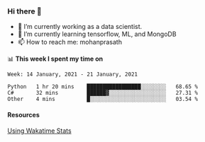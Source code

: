 ### Hi there 👋

- 🔭 I’m currently working as a data scientist.
- 🌱 I’m currently learning tensorflow, ML, and MongoDB
- 📫 How to reach me: mohanprasath

📊 **This week I spent my time on**
<!--START_SECTION:waka-->
```text
Week: 14 January, 2021 - 21 January, 2021

Python   1 hr 20 mins    █████████████████░░░░░░░░   68.65 % 
C#       32 mins         ██████▓░░░░░░░░░░░░░░░░░░   27.31 % 
Other    4 mins          █░░░░░░░░░░░░░░░░░░░░░░░░   03.54 % 
```
<!--END_SECTION:waka-->

#### Resources
[Using Wakatime Stats](https://github.com/marketplace/actions/waka-readme)
